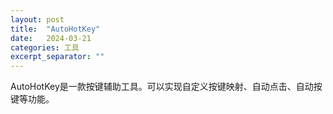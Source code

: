 ```yaml
---
layout: post
title:  "AutoHotKey"
date:   2024-03-21
categories: 工具
excerpt_separator: ""
---
```


AutoHotKey是一款按键辅助工具。可以实现自定义按键映射、自动点击、自动按键等功能。  




